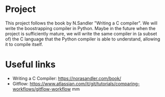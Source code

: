 # Project
This project follows the book by N.Sandler "Writing a C compiler".
We will write the boostrapping compiler in Python.
Maybe in the future when the project is sufficiently mature, we will write the same compiler in (a subset of) the C language that the Python compiler is able to understand, allowing it to compile itself.

# Useful links
- Writing a C Compiler: https://norasandler.com/book/
- Gitflow: https://www.atlassian.com/it/git/tutorials/comparing-workflows/gitflow-workflow
mm
